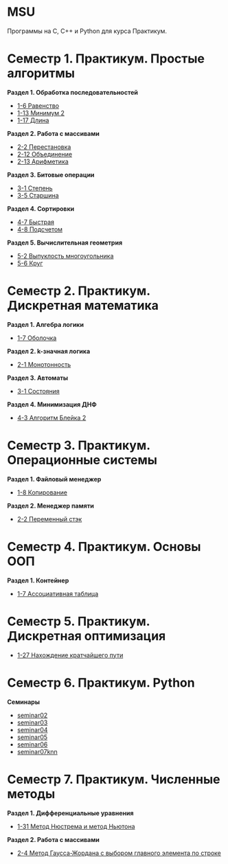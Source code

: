 # MSU

Программы на C, C++ и Python для курса Практикум.

# Семестр 1. Практикум. Простые алгоритмы

**Раздел 1. Обработка последовательностей**

- [1-6 Равенство](https://github.com/niwkvi/MSU/tree/main/1/1-6)
- [1-13 Минимум 2](https://github.com/niwkvi/MSU/tree/main/1/1-13)
- [1-17 Длина](https://github.com/niwkvi/MSU/tree/main/1/1-17)

**Раздел 2. Работа с массивами**

- [2-2 Перестановка](https://github.com/niwkvi/MSU/tree/main/1/2-2)
- [2-12 Объединение](https://github.com/niwkvi/MSU/tree/main/1/2-12)
- [2-13 Арифметика](https://github.com/niwkvi/MSU/tree/main/1/2-13)

**Раздел 3. Битовые операции**

- [3-1 Степень](https://github.com/niwkvi/MSU/tree/main/1/3-1)
- [3-5 Старшина](https://github.com/niwkvi/MSU/tree/main/1/3-5)

**Раздел 4. Сортировки**

- [4-7 Быстрая](https://github.com/niwkvi/MSU/tree/main/1/4-7)
- [4-8 Подсчетом](https://github.com/niwkvi/MSU/tree/main/1/4-8)

**Раздел 5. Вычислительная геометрия**

- [5-2 Выпуклость многоугольника](https://github.com/niwkvi/MSU/tree/main/1/5-2)
- [5-6 Круг](https://github.com/niwkvi/MSU/tree/main/1/5-6)

# Семестр 2. Практикум. Дискретная математика

**Раздел 1. Алгебра логики**

- [1-7 Оболочка](https://github.com/niwkvi/MSU/tree/main/2/1-7)

**Раздел 2. k-значная логика**

- [2-1 Монотонность](https://github.com/niwkvi/MSU/tree/main/2/2-1)

**Раздел 3. Автоматы**

- [3-1 Состояния](https://github.com/niwkvi/MSU/tree/main/2/3-1)

**Раздел 4. Минимизация ДНФ**

- [4-3 Алгоритм Блейка 2](https://github.com/niwkvi/MSU/tree/main/2/4-3)

# Семестр 3. Практикум. Операционные системы

**Раздел 1. Файловый менеджер**

- [1-8 Копирование](https://github.com/niwkvi/MSU/tree/main/3/1-8)

**Раздел 2. Менеджер памяти**

- [2-2 Переменный стэк](https://github.com/niwkvi/MSU/tree/main/3/2-2)

# Семестр 4. Практикум. Основы ООП

**Раздел 1. Контейнер**

- [1-7 Ассоциативная таблица](https://github.com/niwkvi/MSU/tree/main/4/1-7)

# Семестр 5. Практикум. Дискретная оптимизация

- [1-27 Нахождение кратчайшего пути](https://github.com/niwkvi/MSU/tree/main/5/1-27)

# Семестр 6. Практикум. Python

**Семинары**

- [seminar02](https://github.com/niwkvi/MSU/tree/main/6/seminar02)
- [seminar03](https://github.com/niwkvi/MSU/tree/main/6/seminar03)
- [seminar04](https://github.com/niwkvi/MSU/tree/main/6/seminar04)
- [seminar05](https://github.com/niwkvi/MSU/tree/main/6/seminar05)
- [seminar06](https://github.com/niwkvi/MSU/tree/main/6/seminar06)
- [seminar07knn](https://github.com/niwkvi/MSU/tree/main/6/seminar07knn)

# Семестр 7. Практикум. Численные методы

**Раздел 1. Дифференциальные уравнения**

- [1-31 Метод Нюстрема и метод Ньютона](https://github.com/niwkvi/MSU/tree/main/7/1-31)

**Раздел 2. Работа с массивами**

- [2-4 Метод Гаусса-Жордана с выбором главного элемента по строке](https://github.com/niwkvi/MSU/tree/main/7/2-4)
